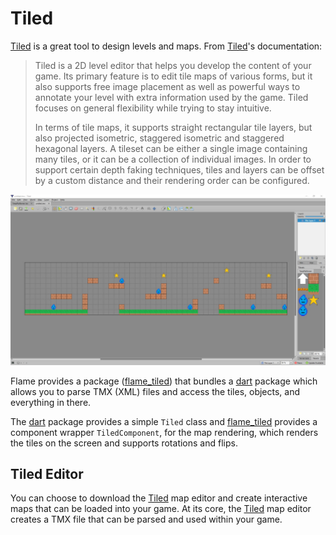 # Tiled

[Tiled] is a great tool to design levels and maps.  From [Tiled]'s documentation:

> Tiled is a 2D level editor that helps you develop the content of your game. Its
> primary feature is to edit tile maps of various forms, but it also supports
> free image placement as well as powerful ways to annotate your level with extra
> information used by the game. Tiled focuses on general flexibility while trying
> to stay intuitive.
>
> In terms of tile maps, it supports straight rectangular tile layers, but also
> projected isometric, staggered isometric and staggered hexagonal layers. A
> tileset can be either a single image containing many tiles, or it can be a
> collection of individual images. In order to support certain depth faking
> techniques, tiles and layers can be offset by a custom distance and their
> rendering order can be configured.


![Tiled Editor](../../images/TiledEditor.jpg)


Flame provides a package ([flame_tiled]) that bundles a [dart] package which allows you to parse TMX
(XML) files and access the tiles, objects, and everything in there.

The [dart] package provides a simple `Tiled` class and [flame_tiled] provides a component wrapper
`TiledComponent`, for the map rendering, which renders the tiles on the screen and supports
rotations and flips.


## Tiled Editor

You can choose to download the [Tiled] map editor and create interactive maps that can be loaded
into your game.  At its core, the [Tiled] map editor creates a TMX file that can be parsed and used
within your game.


[dart]: https://pub.dev/packages/tiled
[flame_tiled]: https://github.com/flame-engine/flame_tiled
[Tiled]: https://www.mapeditor.org/
